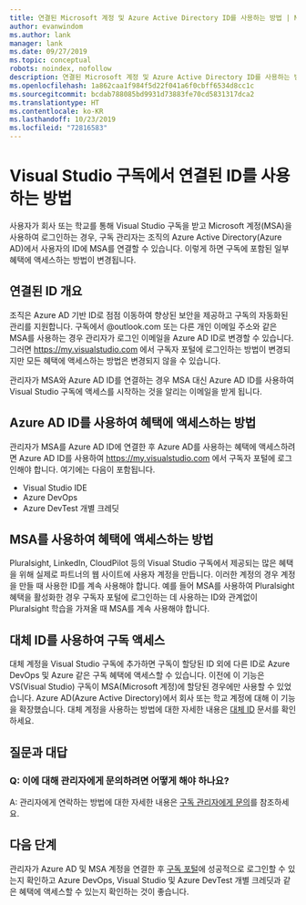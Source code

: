 ```yaml
---
title: 연결된 Microsoft 계정 및 Azure Active Directory ID를 사용하는 방법 | Microsoft Docs
author: evanwindom
ms.author: lank
manager: lank
ms.date: 09/27/2019
ms.topic: conceptual
robots: noindex, nofollow
description: 연결된 Microsoft 계정 및 Azure Active Directory ID를 사용하는 방법 알아보기
ms.openlocfilehash: 1a862caa1f984f5d22f041a6f0cbff6534d8cc1c
ms.sourcegitcommit: bcdab788085bd9931d73883fe70cd5831317dca2
ms.translationtype: HT
ms.contentlocale: ko-KR
ms.lasthandoff: 10/23/2019
ms.locfileid: "72816583"
---
```

# <a name="how-to-use-connected-identities-in-visual-studio-subscriptions"></a>Visual Studio 구독에서 연결된 ID를 사용하는 방법
사용자가 회사 또는 학교를 통해 Visual Studio 구독을 받고 Microsoft 계정(MSA)을 사용하여 로그인하는 경우, 구독 관리자는 조직의 Azure Active Directory(Azure AD)에서 사용자의 ID에 MSA를 연결할 수 있습니다.  이렇게 하면 구독에 포함된 일부 혜택에 액세스하는 방법이 변경됩니다. 

## <a name="overview-of-connected-ids"></a>연결된 ID 개요
조직은 Azure AD 기반 ID로 점점 이동하여 향상된 보안을 제공하고 구독의 자동화된 관리를 지원합니다.  구독에서 @outlook.com 또는 다른 개인 이메일 주소와 같은 MSA를 사용하는 경우 관리자가 로그인 이메일을 Azure AD ID로 변경할 수 있습니다.  그러면 https://my.visualstudio.com 에서 구독자 포털에 로그인하는 방법이 변경되지만 모든 혜택에 액세스하는 방법은 변경되지 않을 수 있습니다.  

관리자가 MSA와 Azure AD ID를 연결하는 경우 MSA 대신 Azure AD ID를 사용하여 Visual Studio 구독에 액세스를 시작하는 것을 알리는 이메일을 받게 됩니다. 

## <a name="how-to-access-benefits-using-azure-ad-identities"></a>Azure AD ID를 사용하여 혜택에 액세스하는 방법
관리자가 MSA를 Azure AD ID에 연결한 후 Azure AD를 사용하는 혜택에 액세스하려면 Azure AD ID를 사용하여 https://my.visualstudio.com 에서 구독자 포털에 로그인해야 합니다.  여기에는 다음이 포함됩니다.
- Visual Studio IDE
- Azure DevOps
- Azure DevTest 개별 크레딧

## <a name="how-to-access-benefits-using-your-msa"></a>MSA를 사용하여 혜택에 액세스하는 방법
Pluralsight, LinkedIn, CloudPilot 등의 Visual Studio 구독에서 제공되는 많은 혜택을 위해 실제로 파트너의 웹 사이트에 사용자 계정을 만듭니다.  이러한 계정의 경우 계정을 만들 때 사용한 ID를 계속 사용해야 합니다.  예를 들어 MSA를 사용하여 Pluralsight 혜택을 활성화한 경우 구독자 포털에 로그인하는 데 사용하는 ID와 관계없이 Pluralsight 학습을 가져올 때 MSA를 계속 사용해야 합니다.  

## <a name="use-an-alternate-identity-to-access-your-subscription"></a>대체 ID를 사용하여 구독 액세스
대체 계정을 Visual Studio 구독에 추가하면 구독이 할당된 ID 외에 다른 ID로 Azure DevOps 및 Azure 같은 구독 혜택에 액세스할 수 있습니다. 이전에 이 기능은 VS(Visual Studio) 구독이 MSA(Microsoft 계정)에 할당된 경우에만 사용할 수 있었습니다. Azure AD(Azure Active Directory)에서 회사 또는 학교 계정에 대해 이 기능을 확장했습니다.  대체 계정을 사용하는 방법에 대한 자세한 내용은 [대체 ID](vs-alternate-identity.md) 문서를 확인하세요. 

## <a name="frequently-asked-questions"></a>질문과 대답
### <a name="q-how-can-i-contact-my-admin-about-this"></a>Q: 이에 대해 관리자에게 문의하려면 어떻게 해야 하나요?
A:  관리자에게 연락하는 방법에 대한 자세한 내용은 [구독 관리자에게 문의](contact-my-admin.md)를 참조하세요.  

## <a name="next-steps"></a>다음 단계
관리자가 Azure AD 및 MSA 계정을 연결한 후 [구독 포털](https://my.visualstudio.com?wt.mc_id=o~msft~docs)에 성공적으로 로그인할 수 있는지 확인하고 Azure DevOps, Visual Studio 및 Azure DevTest 개별 크레딧과 같은 혜택에 액세스할 수 있는지 확인하는 것이 좋습니다. 